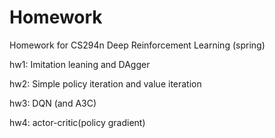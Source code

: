 # Homework
Homework for CS294n Deep Reinforcement Learning (spring)

hw1: Imitation leaning and DAgger

hw2: Simple policy iteration and value iteration

hw3: DQN (and A3C)

hw4: actor-critic(policy gradient)
